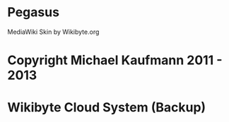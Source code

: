 Pegasus
=======

MediaWiki Skin by Wikibyte.org

 # Copyright Michael Kaufmann 2011 - 2013
 
 # Wikibyte Cloud System (Backup)
